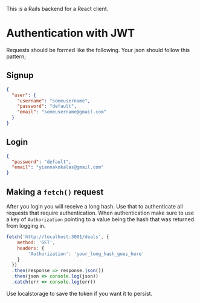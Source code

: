 This is a Rails backend for a React client.

# Authentication with JWT
Requests should be formed like the following.
Your json should follow this pattern;

## Signup

```json
{
  "user": {
    "username": "someusername",
    "password": "default",
    "email": "someusername@gmail.com"
  }
}
```

## Login

```json
{
  "password": "default",
  "email": "yiannakokalas@gmail.com"
}
```

## Making a `fetch()` request

After you login you will receive a long hash. Use that to authenticate all
requests that require authentication. When authentication make sure to use
a key of `Authorization` pointing to a value being the hash that was returned
from logging in.

```js
fetch('http://localhost:3001/deals', {
    method: 'GET',
    headers: {
        'Authorization': 'your_long_hash_goes_here'
    }
  })
  .then(response => response.json())
  .then(json => console.log(json))
  .catch(err => console.log(err))
```

Use localstorage to save the token if you want it to persist.
